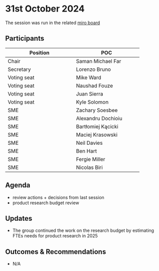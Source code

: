 # 31st October 2024

The session was run in the related [miro board](https://miro.com/app/board/uXjVKro\_lxs=/)

## Participants

<table><thead><tr><th width="202">Position</th><th width="194">POC</th></tr></thead><tbody><tr><td>Chair</td><td>Saman Michael Far</td></tr><tr><td>Secretary</td><td>Lorenzo Bruno</td></tr><tr><td>Voting seat</td><td>Mike Ward</td></tr><tr><td>Voting seat</td><td>Naushad Fouze</td></tr><tr><td>Voting seat</td><td>Juan Sierra</td></tr><tr><td>Voting seat</td><td>Kyle Solomon</td></tr><tr><td>SME</td><td>Zachary Soesbee</td></tr><tr><td>SME</td><td>Alexandru Dochioiu</td></tr><tr><td>SME</td><td>Bartłomiej Kącicki</td></tr><tr><td>SME</td><td>Maciej Krasowski</td></tr><tr><td>SME</td><td>Neil Davies</td></tr><tr><td>SME</td><td>Ben Hart</td></tr><tr><td>SME</td><td>Fergie Miller</td></tr><tr><td>SME</td><td>Nicolas Biri</td></tr></tbody></table>

## Agenda

* review actions + decisions from last session
* product research budget review

## Updates

* The group continued the work on the research budget by estimating FTEs needs for product research in 2025

## Outcomes & Recommendations

* N/A
